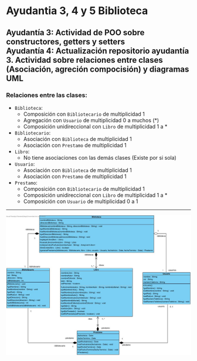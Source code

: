 # Ayudantia 3, 4 y 5 Biblioteca
Ayudantía 3: Actividad de POO sobre constructores, getters y setters  
Ayudantía 4: Actualización repositorio ayudantía 3. Actividad sobre relaciones entre clases (Asociación, agreción compocisión) y diagramas UML
---
### Relaciones entre las clases:

- `Biblioteca`:
    - Composición con `Bibliotecario` de multiplicidad 1
    - Agregación con `Usuario` de multiplicidad 0 a muchos (*)
    - Composición unidireccional con `Libro` de multiplicidad 1 a *
- `Bibliotecario`:
    - Asociación con `Biblioteca` de multiplicidad 1
    - Asociación con `Prestamo` de multiplicidad 1
- `Libro`:
    - No tiene asociaciones con las demás clases (Existe por si sola)
- `Usuario`:
    - Asociación con `Biblioteca` de multiplicidad 1
    - Asociación con `Prestamo` de multiplicidad 1
- `Prestamo`:
    - Composición con `Bibliotecario` de multiplicidad 1
    - Composición unidireccional con `Libro` de multiplicidad 1 a *
    - Composición con `Usuario` de multiplicidad 0 a 1

---

![Diagrama UML](Biblioteca_UML.jpg)